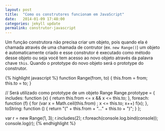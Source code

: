 ```yaml
---
layout: post
title:  "Como os construtores funcionam em JavaScript"
date:   2014-01-09 17:48:00
categories: jekyll update
permalink: construtor-javascript
---
```


Um função construtora não precisa criar um objeto, pois quando ela é chamada através de uma chamada de contrutor (ex. `new Range()`) um objeto é automaticamente criado e esse construtor é executado como método desse objeto ou seja você tem acesso ao novo objeto através da palavra chave `this`. Quando o prototype do novo objeto será o prototype do construtor.
 
{% highlight javascript %}
function Range(from, to) {
    this.from = from;
    this.to = to;
}
 
// Será utilizado como prototype de um objeto Range
Range.prototype = {
    includes: function (x) {
        return this.from <= x && x <= this.to;
    },
    foreach: function (f) {
        for (var x = Math.ceil(this.from) ; x <= this.to; x++)
            f(x);
    },
    toString: function () {
        return "(" + this.from + "..." + this.to + ")";
    }
};
 
var r = new Range(1, 3);
r.includes(2);
r.foreach(console.log.bind(console));
console.log(r);
{% endhighlight %}
